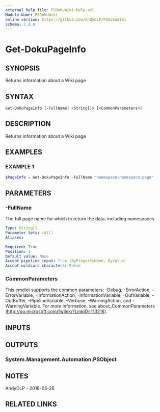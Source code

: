```yaml
---
external help file: PSDokuWiki-help.xml
Module Name: PSDokuWiki
online version: https://github.com/AndyDLP/PSDokuWiki
schema: 2.0.0
---
```


# Get-DokuPageInfo

## SYNOPSIS
Returns information about a Wiki page

## SYNTAX

```
Get-DokuPageInfo [-FullName] <String[]> [<CommonParameters>]
```

## DESCRIPTION
Returns information about a Wiki page

## EXAMPLES

### EXAMPLE 1
```powershell
$PageInfo = Get-DokuPageInfo -FullName "namespace:namespace:page"
```

## PARAMETERS

### -FullName
The full page name for which to return the data, including namespaces

```yaml
Type: String[]
Parameter Sets: (All)
Aliases:

Required: True
Position: 1
Default value: None
Accept pipeline input: True (ByPropertyName, ByValue)
Accept wildcard characters: False
```

### CommonParameters
This cmdlet supports the common parameters: -Debug, -ErrorAction, -ErrorVariable, -InformationAction, -InformationVariable, -OutVariable, -OutBuffer, -PipelineVariable, -Verbose, -WarningAction, and -WarningVariable. For more information, see about_CommonParameters (http://go.microsoft.com/fwlink/?LinkID=113216).

## INPUTS

## OUTPUTS

### System.Management.Automation.PSObject
## NOTES
AndyDLP - 2018-05-26

## RELATED LINKS
